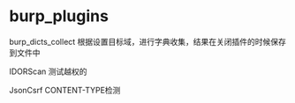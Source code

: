 # burp_plugins

burp_dicts_collect  根据设置目标域，进行字典收集，结果在关闭插件的时候保存到文件中

IDORScan   测试越权的

JsonCsrf  CONTENT-TYPE检测